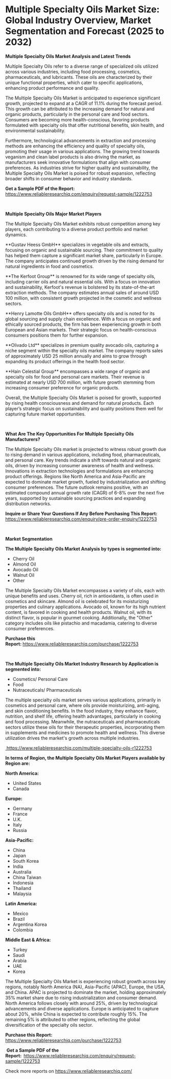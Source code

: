 <p><h1>Multiple Specialty Oils Market Size: Global Industry Overview, Market Segmentation and Forecast (2025 to 2032)</h1></p><p><strong>Multiple Specialty Oils Market Analysis and Latest Trends</strong></p>
<p><p>Multiple Specialty Oils refer to a diverse range of specialized oils utilized across various industries, including food processing, cosmetics, pharmaceuticals, and lubricants. These oils are characterized by their unique functional properties, which cater to specific applications, enhancing product performance and quality.</p><p>The Multiple Specialty Oils Market is anticipated to experience significant growth, projected to expand at a CAGR of 11.1% during the forecast period. This growth can be attributed to the increasing demand for natural and organic products, particularly in the personal care and food sectors. Consumers are becoming more health-conscious, favoring products formulated with specialty oils that offer nutritional benefits, skin health, and environmental sustainability.</p><p>Furthermore, technological advancements in extraction and processing methods are enhancing the efficiency and quality of specialty oils, promoting their usage in various applications. The growing trend towards veganism and clean label products is also driving the market, as manufacturers seek innovative formulations that align with consumer preferences. As industries strive for higher quality and sustainability, the Multiple Specialty Oils Market is poised for robust expansion, reflecting broader shifts in consumer behavior and industry standards.</p></p>
<p><strong>Get a Sample PDF of the Report:&nbsp;</strong> <a href="https://www.reliableresearchiq.com/enquiry/request-sample/1222753?utm_campaign=3058&utm_medium=2&utm_source=Github&utm_content=ia&utm_term=07042025&utm_id=multiple-specialty-oils">https://www.reliableresearchiq.com/enquiry/request-sample/1222753</a></p>
<p>&nbsp;</p>
<p><strong>Multiple Specialty Oils Major Market Players</strong></p>
<p><p>The Multiple Specialty Oils Market exhibits robust competition among key players, each contributing to a diverse product portfolio and market dynamics. </p><p>**Gustav Heess GmbH** specializes in vegetable oils and extracts, focusing on organic and sustainable sourcing. Their commitment to quality has helped them capture a significant market share, particularly in Europe. The company anticipates continued growth driven by the rising demand for natural ingredients in food and cosmetics.</p><p>**The Kerfoot Group** is renowned for its wide range of specialty oils, including carrier oils and natural essential oils. With a focus on innovation and sustainability, Kerfoot's revenue is bolstered by its state-of-the-art extraction methods. The company estimates annual sales of around USD 100 million, with consistent growth projected in the cosmetic and wellness sectors.</p><p>**Henry Lamotte Oils GmbH** offers specialty oils and is noted for its global sourcing and supply chain excellence. With a focus on organic and ethically sourced products, the firm has been experiencing growth in both European and Asian markets. Their strategic focus on health-conscious consumers positions them for further expansion.</p><p>**Olivado Ltd** specializes in premium quality avocado oils, capturing a niche segment within the specialty oils market. The company reports sales of approximately USD 25 million annually and aims to grow through expanding its product offerings in the health food sector.</p><p>**Hain Celestial Group** encompasses a wide range of organic and specialty oils for food and personal care markets. Their revenue is estimated at nearly USD 700 million, with future growth stemming from increasing consumer preference for organic products.</p><p>Overall, the Multiple Specialty Oils Market is poised for growth, supported by rising health consciousness and demand for natural products. Each player’s strategic focus on sustainability and quality positions them well for capturing future market opportunities.</p></p>
<p>&nbsp;</p>
<p><strong>What Are The Key Opportunities For Multiple Specialty Oils Manufacturers?</strong></p>
<p><p>The Multiple Specialty Oils market is projected to witness robust growth due to rising demand in various applications, including food, pharmaceuticals, and personal care. Key trends indicate a shift towards natural and organic oils, driven by increasing consumer awareness of health and wellness. Innovations in extraction technologies and formulations are enhancing product offerings. Regions like North America and Asia-Pacific are expected to dominate market growth, fueled by industrialization and shifting consumer preferences. The future outlook remains positive, with an estimated compound annual growth rate (CAGR) of 6-8% over the next five years, supported by sustainable sourcing practices and expanding distribution networks.</p></p>
<p><strong>Inquire or Share Your Questions If Any Before Purchasing This Report:</strong> <a href="https://www.reliableresearchiq.com/enquiry/pre-order-enquiry/1222753?utm_campaign=3058&utm_medium=2&utm_source=Github&utm_content=ia&utm_term=07042025&utm_id=multiple-specialty-oils">https://www.reliableresearchiq.com/enquiry/pre-order-enquiry/1222753</a></p>
<p>&nbsp;</p>
<p><strong>Market Segmentation</strong></p>
<p><strong>The Multiple Specialty Oils Market Analysis by types is segmented into:</strong></p>
<p><ul><li>Cherry Oil</li><li>Almond Oil</li><li>Avocado Oil</li><li>Walnut Oil</li><li>Other</li></ul></p>
<p><p>The Multiple Specialty Oils Market encompasses a variety of oils, each with unique benefits and uses. Cherry oil, rich in antioxidants, is often used in cosmetics and skincare. Almond oil is celebrated for its moisturizing properties and culinary applications. Avocado oil, known for its high nutrient content, is favored in cooking and health products. Walnut oil, with its distinct flavor, is popular in gourmet cooking. Additionally, the "Other" category includes oils like pistachio and macadamia, catering to diverse consumer preferences.</p></p>
<p><strong>Purchase this Report:&nbsp;</strong><a href="https://www.reliableresearchiq.com/purchase/1222753?utm_campaign=3058&utm_medium=2&utm_source=Github&utm_content=ia&utm_term=07042025&utm_id=multiple-specialty-oils">https://www.reliableresearchiq.com/purchase/1222753</a></p>
<p>&nbsp;</p>
<p><strong>The Multiple Specialty Oils Market Industry Research by Application is segmented into:</strong></p>
<p><ul><li>Cosmetics/ Personal Care</li><li>Food</li><li>Nutraceuticals/ Pharmaceuticals</li></ul></p>
<p><p>The multiple specialty oils market serves various applications, primarily in cosmetics and personal care, where oils provide moisturizing, anti-aging, and skin conditioning benefits. In the food industry, they enhance flavor, nutrition, and shelf life, offering health advantages, particularly in cooking and food processing. Meanwhile, the nutraceuticals and pharmaceuticals sectors utilize these oils for their therapeutic properties, incorporating them in supplements and medicines to promote health and wellness. This diverse utilization drives the market's growth across multiple industries.</p></p>
<p><a href="https://www.reliableresearchiq.com/multiple-specialty-oils-r1222753?utm_campaign=3058&utm_medium=2&utm_source=Github&utm_content=ia&utm_term=07042025&utm_id=multiple-specialty-oils">&nbsp;https://www.reliableresearchiq.com/multiple-specialty-oils-r1222753</a></p>
<p><strong>In terms of Region, the Multiple Specialty Oils Market Players available by Region are:</strong></p>
<p>
    <p> <strong> North America: </strong>
        <ul>
            <li>United States</li>
            <li>Canada</li>
        </ul>
        </p> 
    <p> <strong> Europe: </strong>
        <ul>
            <li>Germany</li>
            <li>France</li>
            <li>U.K.</li>
            <li>Italy</li>
            <li>Russia</li>
        </ul>
        </p> 
    <p> <strong> Asia-Pacific: </strong>
        <ul>
            <li>China</li>
            <li>Japan</li>
            <li>South Korea</li>
            <li>India</li>
            <li>Australia</li>
            <li>China Taiwan</li>
            <li>Indonesia</li>
            <li>Thailand</li>
            <li>Malaysia</li>
        </ul>
        </p> 
    <p> <strong> Latin America: </strong>
        <ul>
            <li>Mexico</li>
            <li>Brazil</li>
            <li>Argentina Korea</li>
            <li>Colombia</li>
        </ul>
        </p> 
    <p> <strong> Middle East & Africa: </strong>
        <ul>
            <li>Turkey</li>
            <li>Saudi</li>
            <li>Arabia</li>
            <li>UAE</li>
            <li>Korea</li>
        </ul>
    </p>
    </p>
<p><p>The Multiple Specialty Oils Market is experiencing robust growth across key regions, notably North America (NA), Asia-Pacific (APAC), Europe, the USA, and China. APAC is projected to dominate the market, holding approximately 35% market share due to rising industrialization and consumer demand. North America follows closely with around 25%, driven by technological advancements and diverse applications. Europe is anticipated to capture about 20%, while China is expected to contribute roughly 15%. The remaining 5% is attributed to other regions, reflecting the global diversification of the specialty oils sector.</p></p>
<p><strong>Purchase this Report: </strong><a href="https://www.reliableresearchiq.com/purchase/1222753?utm_campaign=3058&utm_medium=2&utm_source=Github&utm_content=ia&utm_term=07042025&utm_id=multiple-specialty-oils">https://www.reliableresearchiq.com/purchase/1222753</a></p>
<p>&nbsp;<strong>Get a Sample PDF of the Report:&nbsp;&nbsp;</strong><a href="https://www.reliableresearchiq.com/enquiry/request-sample/1222753?utm_campaign=3058&utm_medium=2&utm_source=Github&utm_content=ia&utm_term=07042025&utm_id=multiple-specialty-oils">https://www.reliableresearchiq.com/enquiry/request-sample/1222753</a></p>
<p><strong></strong></p>
<p>Check more reports on <a href="https://www.reliableresearchiq.com/?utm_campaign=3058&utm_medium=2&utm_source=Github&utm_content=ia&utm_term=07042025&utm_id=multiple-specialty-oils">https://www.reliableresearchiq.com/</a></p>